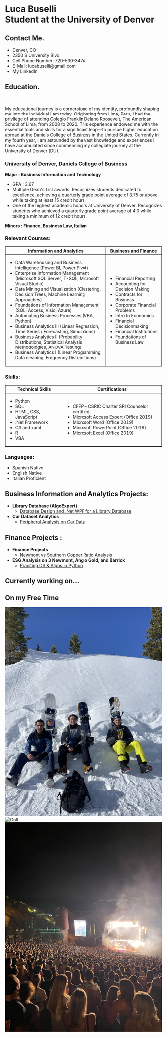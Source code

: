 <h1>Luca Buselli <br/><a>Student at the University of Denver</a></h1>
<h2> Contact Me. </h2>
<ul>
  <li>Denver, CO</li>
  <li>2350 S University Blvd</li>
  <li>Cell Phone Number: 720-530-3474</li>
  <li>E-Mail: lucabuselli@gmail.com</li>
  <li>My LinkedIn</li>
</ul>
<h2> Education. </h2>
<br/><p>My educational journey is a cornerstone of my identity, profoundly shaping me into the individual I am today. Originating from Lima, Peru, I had the privilege of attending Colegio Franklin Delano Roosevelt, The American School of Lima, from 2008 to 2020. This experience endowed me with the essential tools and skills for a significant leap—to pursue higher education abroad at the Daniels College of Business in the United States. Currently in my fourth year, I am astounded by the vast knowledge and experiences I have accumulated since commencing my collegiate journey at the University of Denver (DU).</p>
<h3> University of Denver, Daniels College of Business </h3>
<b> Major : Business Information and Technology </b>
<ul> 
  <li>GPA : 3.67</li>
  <li>Multiple Dean's List awards. Recognizes students dedicated to excellence, achieving a quarterly grade point average of 3.75 or above while taking at least 15 credit hours.</li>
  <li>One of the highest academic honors at University of Denver. Recognizes students who achieved a quarterly grade point average of 4.0 while taking a minimum of 12 credit hours.</li>
</ul>
<b> Minors : Finance, Business Law, Italian </b>
<h3> Relevant Courses: </h3>
<table border="1">
  <tr>
    <th>Information and Analytics</th>
    <th>Business and Finance</th>
  </tr>
  <tr>
    <td>
      <ul>
        <li>Data Warehousing and Business Intelligence (Power BI, Power Pivot)	</li>
        <li>Enterprise Information Management (Microsoft SQL Server, T-SQL, Microsoft Visual Studio)</li>
        <li>Data Mining and Visualization (Clustering, Decision Trees, Machine Learning Approaches)</li>
        <li>Foundations of Information Management (SQL, Access, Visio, Azure)</li>
        <li>Automating Business Processes (VBA, Python)</li>
        <li>Business Analytics III (Linear Regression, Time Series / Forecasting, Simulations)</li>
        <li>Business Analytics II (Probability Distributions, Statistical Analysis Methodologies, ANOVA Testing)</li>
        <li>Business Analytics I (Linear Programming, Data cleaning, Frequency Distributions)</li>
      </ul>
    </td>
    <td>
      <ul>
        <li>Financial Reporting</li>
        <li>Accounting for Decision Making</li>
        <li>Contracts for Business</li>
        <li>Corporate Financial Problems</li>
        <li>Intro to Economics</li>
        <li>Financial Decisionmaking</li>
        <li>Financial Institutions</li>
        <li>Foundations of Business Law</li>
      </ul>
    </td>
  </tr>
</table>
<h3>Skills:</h3>
  <table border="1">
  <tr>
    <th>Technical Skills</th>
    <th>Certifications</th>
  </tr>
  <tr>
    <td>
      <ul>
        <li>Python</li>
        <li>SQL</li>
        <li>HTML, CSS, JavaScript</li>
        <li>.Net Framework</li>
        <li>C# and xaml</li>
        <li>R</li>
        <li>VBA</li>
      </ul>
    </td>
    <td>
      <ul>
        <li>CFFP – CSRIC Charter SRI Counselor certified</li>
        <li>Microsoft Access Expert (Office 2019)</li>
        <li>Microsoft Word (Office 2019)</li>
        <li>Microsoft PowerPoint (Office 2019)</li>
        <li>Microsoft Excel (Office 2019)</li>
      </ul>
    </td>
  </tr>
</table>

<h3>Languages:</h3>
<ul class="horizontal-list">
  <li>Spanish Native</li>
  <li>English Native</li>
  <li>Italian Proficient</li>
</ul>

<h2> Business Information and Analytics Projects:</h2>

- <b>Library Database (AlgoExpert)</b>
  - [Database Design and .Net WPF for a Library Database](https://github.com/lucabuselli01/Library_Database.git)
- <b>Car Dataset Analytics</b>
  - [Peripheral Analysis on Car Data](https://github.com/lucabuselli01/Car-Dataset-Analytics.git)

<h2> Finance Projects :</h2>

- <b>Finance Projects</b>
  - [Newmont vs Southern Copper Ratio Analysis](https://github.com/lucabuselli01/Finance-Project.git)
- <b>ESG Analysis on 3 Newmont, Anglo Gold, and Barrick</b>
  - [Praciting DS & Algos in Python](https://github.com/lucabuselli01/Finance-Project.git)

<h2> Currently working on... </h2>

<h2>On my Free Time  </h2>

![Ski](https://github.com/lucabuselli01/lucabuselli01/blob/main/Portfolio_Photos/IMG_5640.jpg)
![Golf](https://github.com/lucabuselli01/lucabuselli01/blob/main/Portfolio_Photos/IMG_7835.PNG)
![Music](https://github.com/lucabuselli01/lucabuselli01/blob/main/Portfolio_Photos/IMG_6229.jpg)
